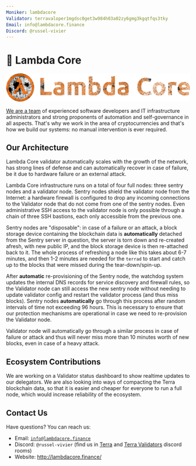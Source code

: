 ```yaml
---
Moniker: lambdacore
Validator: terravaloper1mgdsc0get3w984h03a02zy6gmg3kgqtfqs3tky
Email: info@lambdacore.finance
Discord: @russel-vivier
---
```


# 🚀 Lambda Core

![](./lambda-title.png)

[We are a team](http://lambdacore.finance/) of experienced software developers and IT infrastructure administrators and strong proponents of automation and self-governance in all aspects. That's why we work in the area of cryptocurrencies and that's how we build our systems: no manual intervention is ever required.

## Our Architecture

Lambda Core validator automatically scales with the growth of the network, has strong lines of defense and can automatically recover in case of failure, be it due to hardware failure or an external attack.

Lambda Core infrastructure runs on a total of four full nodes: three sentry nodes and a validator node. Sentry nodes shield the validator node from the Internet: a hardware firewall is configured to drop any incoming connections to the Validator node that do not come from one of the sentry nodes. Even administrative SSH access to the validator node is only possible through a chain of three SSH bastions, each only accessible from the previous one.

Sentry nodes are "disposable": in case of a failure or an attack, a block storage device containing the blockchain data is **automatically** detached from the Sentry server in question, the server is torn down and re-created afresh, with new public IP, and the block storage device is then re-attached back to it. The whole process of refreshing a node like this takes about 6-7 minutes, and then 1-2 minutes are needed for the `terrad` to start and catch up to the blocks that were missed during the tear-down/spin-up.

After **automatic** re-provisioning of the Sentry node, the watchdog system updates the internal DNS records for service discovery and firewall rules, so the Validator node can still access the new sentry node without needing to update validator config and restart the validator process (and thus miss blocks). Sentry nodes **automatically** go through this process after random intervals of time not exceeding 96 hours. This is necessary to ensure that our protection mechanisms are operational in case we need to re-provision the Validator node.

Validator node will automatically go through a similar process in case of failure or attack and thus will never miss more than 10 minutes worth of new blocks, even in case of a heavy attack.

## Ecosystem Contributions

We are working on a Validator status dashboard to show realtime updates to our delegators. We are also looking into ways of compacting the Terra blockchain data, so that it is easier and cheaper for everyone to run a full node, which would increase reliability of the ecosystem.

## Contact Us

Have questions? You can reach us:

- Email: [`info@lambdacore.finance`](mailto:info@lambdacore.finance)
- Discord: `@russel-vivier` (find us in [Terra](https://discord.gg/ftBEBurm) and [Terra Validators](https://discord.gg/TxsE6ryh) discord rooms)
- Website: http://lambdacore.finance/
